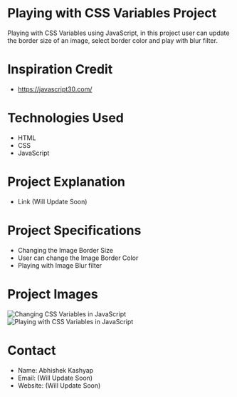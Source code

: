 # Playing with CSS Variables Project
Playing with CSS Variables using JavaScript, in this project user can update the border size of an image, select border color and play with blur filter.

# Inspiration Credit
- https://javascript30.com/

# Technologies Used
- HTML
- CSS
- JavaScript

# Project Explanation
- Link (Will Update Soon)

# Project Specifications 
- Changing the Image Border Size
- User can change the Image Border Color
- Playing with Image Blur filter

# Project Images
<img src="https://1.bp.blogspot.com/-ldyQK4yDlv0/YJ4yoJYT1XI/AAAAAAAAEI8/-6DYhssosnsci_sE22HcwUEzPwdnUpDsQCLcBGAsYHQ/w640-h310/CSS%2BVariables%2Band%2BJS.png" alt="Changing CSS Variables in JavaScript">

<img src="https://1.bp.blogspot.com/-BKa08AWXQ_E/YJ4ypZQxbQI/AAAAAAAAEJA/zkbe4DmWPfg5zM4WcyKs2RVY-oZjH1NVgCLcBGAsYHQ/w640-h312/CSS%2BVariables%2Band%2BJS%2BProject.png" alt="Playing with CSS Variables in JavaScript">

# Contact
- Name: Abhishek Kashyap
- Email: (Will Update Soon)
- Website: (Will Update Soon)



